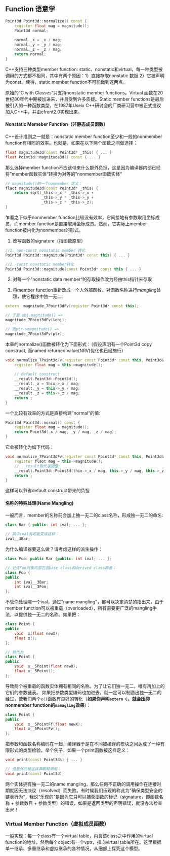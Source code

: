## Function 语意学

```c++
Point3d Point3d::normalize() const {
    register float mag = magnitude();
    Point3d normal;
    
    normal._x = _x / mag;
    normal._y = _y / mag;
    normal._z = _z / mag;
    return normal;
}
```
C++支持三种类型member function: static、nonstatic和virtual，每一种类型被调用的方式都不相同，其中有两个原因：1）直接存取nonstatic 数据 2）它被声明为const。使得，static member function不可能做到这两点。

原始的”C with Classes“只支持nonstatic member functions。Virtual 函数在20世纪80年代中期被加进来，并且受到许多质疑。Static member functions是最后被引入的一种函数类型，在1987年Useix C++研讨会的厂商研习营中被正式提议加入C++中，并由cfront2.0实现出来。

#### Nonstatic  Memeber Function（非静态成员函数）
C++设计准则之一就是：nonstatic member function至少和一般的nonmember function有相同的效率。也就是，如果在以下两个函数之间做选择：
```c++
float magnitude3d(const Point3d* _this) { ... }
float Point3d::magnitude3d() const { ... }
```
那么选择member function不应该带来什么额外负担，这是因为编译器内部已经将”member函数实体“转换为对等的”nonmember函数实体“
```c++
// magnitude()的一个nonmember 定义：
flaot magnitude3d(const Point3d* _this) {
    return sqrt(_this->_x * _this->_x + 
                _this->_y * _this->_y + 
                _this->_z * _this->_z);
}
```
乍看之下似乎nonmember function比较没有效率，它间接地有参数取用坐标成员，而member function是直接取用坐标成员。然而，它实际上member function被内化为nonmember的形式。

1) 改写函数的signature（指函数原型）
```c++
//1. non-const nonstatic member 转化
Point3d Point3d::magnitude(Point3d* const this) { ... }

//2. const nonstatic member转化
Point3d Point3d::magnitude(const Point3d* const this { ... }
```
2) 对每一个”nonstatic data member“的存取操作改为经由this指针来存取

3) 将member function重新改成一个人外部函数，对函数名称进行*mangling*处理，使它程序中独一无二:
```c++
extern  magnitude_7Point3dFv(register Point3d* const this);

// 于是 obj.magnitude() => 
magnitude_7Point3dFv(&obj);

// 而ptr->magnitude() => 
magnitude_7Point3dFv(ptr);
```

本章的normalize()函数被转化为下面形式：（假设声明有一个Point3d copy construct, 而named returned value(NRV)优化也已经施行）
```c++
void normalize_7Point3dFv(register const Point3d* const this, Point3d& __result) {
    register float mag = this->magnitude();
    
    // default construct
    __result.Point3d::Point3d();
    __result._x = thix->_x / mag;
    __result._y = this->_y / mag;
    __result._z = this->_z / mag;
    return ;
}
```
一个比较有效率的方式是直接构建”normal“的值:
```c++
Point3d Point3d::normal() const {
    register float mag = magnitude();
    return Point3d(_x / mag, _y / mag, _z / mag);
}
```

它会被转化为如下代码：
```c++
void normalize_7Point3dFv(register const Point3d* const this, Point3d& __result) {
    register flaot mag = this->magnitude();
    // __result取代返回值:
    __result.Point3d::Point3d(thix->_x / mag, this->_y / mag, this->_z / mag);
    return ;
}
```
这样可以节省default construct带来的负担

#### 名称的特殊处理(Name Mangling)
一般而言，member的名称前会加上独一无二的class名称，形成独一无二的命名:
```c++
class Bar { public: int ival; ... };

// 其中ival有可能变成这样：
ival__3Bar;
```

为什么编译器要这么做？请考虑这样的派生操作：
```c++
class Foo: public Bar {public: int ival; ... };

// 记住Foo对象内部包含base class和derived class两者：
class Foo {
public:
    int ival__3Bar;
    int ival__3Foo;
};
```
不管你处理哪一个ival，通过"name mangling"，都可以决定清楚的指出来，由于member function可以被重载（overloaded），所有需要更广泛的mangling手法，以提供独一无二的名称。如果把：
```c++
class Point {
public:
    void  x(float newX);
    float x();
};

// 转化为
class Point {
public:
    void  x__5Point(float newX);
    float x__5Point();
};
```
导致两个被重载的函数实体拥有相同的名称。为了让它们独一无二，唯有再加上的它们的参数链表。
如果把参数类型编码也加进去，就一定可以制造出独一无二的经过，使我们两个`x()`函数有良好的转化（**如果你声明`extern C`，就会压抑nonmember function的`managling`效果**）：
```c++
class Point {
public:
    void  x__5PointFf(float newX);
    float x__5PointFv();
};
```
把参数和函数名称编码在一起，编译器于是在不同被编译的模块之间达成了一种有限形式的类型检验。举个例子，如果一个print函数被这样定义：
```c++
void print(const Point3d&) { ... }

// 但意外的被这样声明和调用：
void print(const Point3d);
```
两个实体拥有独一无二的name mangling，那么任何不正确的调用操作在连接时期就因无法决议（resolved）而失败。有时候我们乐观的称此为”确保类型安全的链表行为“，我说“乐观的”是因为它只可以捕获函数的标记（signature，即函数名称 + 参数数目 + 参数类型）的错误，如果是返回类型的声明错误，就没办法检查出来！


### Virtual Member Function（虚拟成员函数）
一般实现：每一个class有一个virtual table，内含该class之中作用的virtual function的地址，然后每个object有一个vptr，指向virtual table所在。这里根据单一继承、多重继承和虚拟继承的各种情况，从细部上探究这个模型。

